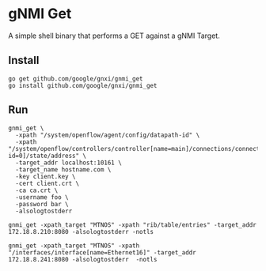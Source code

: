 # gNMI Get

A simple shell binary that performs a GET against a gNMI Target.

## Install

```
go get github.com/google/gnxi/gnmi_get
go install github.com/google/gnxi/gnmi_get
```

## Run

```
gnmi_get \
  -xpath "/system/openflow/agent/config/datapath-id" \
  -xpath "/system/openflow/controllers/controller[name=main]/connections/connection[aux-id=0]/state/address" \
  -target_addr localhost:10161 \
  -target_name hostname.com \
  -key client.key \
  -cert client.crt \
  -ca ca.crt \
  -username foo \
  -password bar \
  -alsologtostderr
```

```
gnmi_get -xpath_target "MTNOS" -xpath "rib/table/entries" -target_addr 172.18.8.210:8080 -alsologtostderr -notls

gnmi_get -xpath_target "MTNOS" -xpath "/interfaces/interface[name=Ethernet16]" -target_addr 172.18.8.241:8080 -alsologtostderr  -notls
```